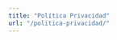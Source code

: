 ```yaml
---
title: "Política Privacidad"
url: "/politica-privacidad/"
---
```

<script id="CookieDeclaration" src="https://consent.cookiebot.com/89a52104-8891-4d61-9385-1532e95bee7d/cd.js" type="text/javascript" async></script>
